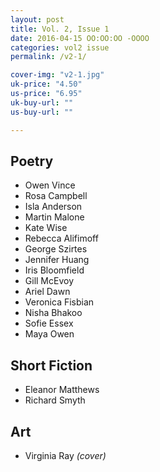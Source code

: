 ```yaml
---
layout: post
title: Vol. 2, Issue 1
date: 2016-04-15 OO:OO:OO -OOOO
categories: vol2 issue
permalink: /v2-1/

cover-img: "v2-1.jpg"
uk-price: "4.50"
us-price: "6.95"
uk-buy-url: ""
us-buy-url: ""

---
```


## Poetry

- Owen Vince
- Rosa Campbell
- Isla Anderson
- Martin Malone
- Kate Wise
- Rebecca Alifimoff
- George Szirtes
- Jennifer Huang
- Iris Bloomfield
- Gill McEvoy
- Ariel Dawn
- Veronica Fisbian
- Nisha Bhakoo
- Sofie Essex
- Maya Owen

## Short Fiction

- Eleanor Matthews
- Richard Smyth

## Art

- Virginia Ray _(cover)_
